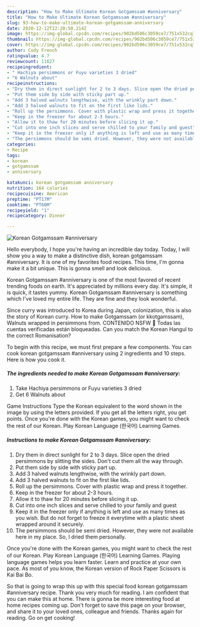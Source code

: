 ```yaml
---
description: "How to Make Ultimate Korean Gotgamssam #anniversary"
title: "How to Make Ultimate Korean Gotgamssam #anniversary"
slug: 93-how-to-make-ultimate-korean-gotgamssam-anniversary
date: 2020-12-12T22:20:50.214Z
image: https://img-global.cpcdn.com/recipes/902bd506c3059ce7/751x532cq70/korean-gotgamssam-anniversary-recipe-main-photo.jpg
thumbnail: https://img-global.cpcdn.com/recipes/902bd506c3059ce7/751x532cq70/korean-gotgamssam-anniversary-recipe-main-photo.jpg
cover: https://img-global.cpcdn.com/recipes/902bd506c3059ce7/751x532cq70/korean-gotgamssam-anniversary-recipe-main-photo.jpg
author: Cody French
ratingvalue: 4.7
reviewcount: 11627
recipeingredient:
- " Hachiya persimmons or Fuyu varieties 3 dried"
- "6 Walnuts about"
recipeinstructions:
- "Dry them in direct sunlight for 2 to 3 days. Slice open the dried persimmons by slitting the sides. Don&#39;t cut them all the way through."
- "Put them side by side with sticky part up."
- "Add 3 halved walnuts lengthwise, with the wrinkly part down."
- "Add 3 halved walnuts to fit on the first like lids."
- "Roll up the persimmons. Cover with plastic wrap and press it together."
- "Keep in the freezer for about 2-3 hours."
- "Allow it to thaw for 20 minutes before slicing it up."
- "Cut into one inch slices and serve chilled to your family and guest"
- "Keep it in the freezer only if anything is left and use as many times as you wish. But do not forget to freeze it everytime with a plastic sheet wrapped around it securely."
- "The persimmons should be semi dried. However, they were not available here in my place. So, I dried them personally."
categories:
- Recipe
tags:
- korean
- gotgamssam
- anniversary

katakunci: korean gotgamssam anniversary 
nutrition: 164 calories
recipecuisine: American
preptime: "PT17M"
cooktime: "PT60M"
recipeyield: "1"
recipecategory: Dinner

---
```



![Korean Gotgamssam #anniversary](https://img-global.cpcdn.com/recipes/902bd506c3059ce7/751x532cq70/korean-gotgamssam-anniversary-recipe-main-photo.jpg)

Hello everybody, I hope you're having an incredible day today. Today, I will show you a way to make a distinctive dish, korean gotgamssam #anniversary. It is one of my favorites food recipes. This time, I'm gonna make it a bit unique. This is gonna smell and look delicious.

Korean Gotgamssam #anniversary is one of the most favored of recent trending foods on earth. It's appreciated by millions every day. It's simple, it is quick, it tastes yummy. Korean Gotgamssam #anniversary is something which I've loved my entire life. They are fine and they look wonderful.

Since curry was introduced to Korea during Japan, colonization, this is also the story of Korean curry. How to make Gotgamssam (or kkotgamssam), Walnuts wrapped in persimmons from. CONTENIDO NSFW 🔞 Todas las cuentas verificadas están bloqueadas. Can you match the Korean Hangul to the correct Romanisation?


To begin with this recipe, we must first prepare a few components. You can cook korean gotgamssam #anniversary using 2 ingredients and 10 steps. Here is how you cook it.

<!--inarticleads1-->

##### The ingredients needed to make Korean Gotgamssam #anniversary:

1. Take  Hachiya persimmons or Fuyu varieties 3 dried
1. Get 6 Walnuts about


Game Instructions Type the Korean equivalent to the word shown in the image by using the letters provided. If you get all the letters right, you get points. Once you&#39;re done with the Korean games, you might want to check the rest of our Korean. Play Korean Language (한국어) Learning Games. 

<!--inarticleads2-->

##### Instructions to make Korean Gotgamssam #anniversary:

1. Dry them in direct sunlight for 2 to 3 days. Slice open the dried persimmons by slitting the sides. Don&#39;t cut them all the way through.
1. Put them side by side with sticky part up.
1. Add 3 halved walnuts lengthwise, with the wrinkly part down.
1. Add 3 halved walnuts to fit on the first like lids.
1. Roll up the persimmons. Cover with plastic wrap and press it together.
1. Keep in the freezer for about 2-3 hours.
1. Allow it to thaw for 20 minutes before slicing it up.
1. Cut into one inch slices and serve chilled to your family and guest
1. Keep it in the freezer only if anything is left and use as many times as you wish. But do not forget to freeze it everytime with a plastic sheet wrapped around it securely.
1. The persimmons should be semi dried. However, they were not available here in my place. So, I dried them personally.


Once you&#39;re done with the Korean games, you might want to check the rest of our Korean. Play Korean Language (한국어) Learning Games. Playing language games helps you learn faster. Learn and practice at your own pace. As most of you know, the Korean version of Rock Paper Scissors is Kai Bai Bo. 

So that is going to wrap this up with this special food korean gotgamssam #anniversary recipe. Thank you very much for reading. I am confident that you can make this at home. There is gonna be more interesting food at home recipes coming up. Don't forget to save this page on your browser, and share it to your loved ones, colleague and friends. Thanks again for reading. Go on get cooking!
